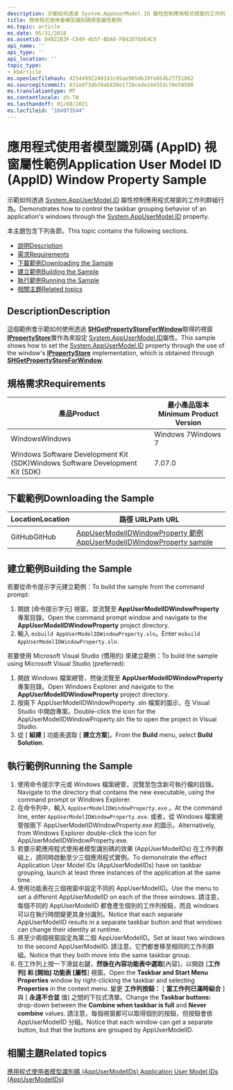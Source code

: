 ```yaml
---
description: 示範如何透過 System.AppUserModel.ID 屬性控制應用程式視窗的工作列群組行為。
title: 應用程式使用者模型識別碼視窗屬性範例
ms.topic: article
ms.date: 05/31/2018
ms.assetid: D4B22B3F-C849-4b5f-BDA0-FB42D7E0E4C9
api_name: ''
api_type: ''
api_location: ''
topic_type:
- kbArticle
ms.openlocfilehash: 42544992248143c95ae905db39fe854b27751862
ms.sourcegitcommit: 831e8f3db78ab820e1710cede244553c70e50500
ms.translationtype: MT
ms.contentlocale: zh-TW
ms.lasthandoff: 01/08/2021
ms.locfileid: "104973544"
---
```

# <a name="application-user-model-id-appid-window-property-sample"></a><span data-ttu-id="fc15b-103">應用程式使用者模型識別碼 (AppID) 視窗屬性範例</span><span class="sxs-lookup"><span data-stu-id="fc15b-103">Application User Model ID (AppID) Window Property Sample</span></span>

<span data-ttu-id="fc15b-104">示範如何透過 [System.AppUserModel.ID](../properties/props-system-appusermodel-id.md) 屬性控制應用程式視窗的工作列群組行為。</span><span class="sxs-lookup"><span data-stu-id="fc15b-104">Demonstrates how to control the taskbar grouping behavior of an application's windows through the [System.AppUserModel.ID](../properties/props-system-appusermodel-id.md) property.</span></span>

<span data-ttu-id="fc15b-105">本主題包含下列各節。</span><span class="sxs-lookup"><span data-stu-id="fc15b-105">This topic contains the following sections.</span></span>

-   [<span data-ttu-id="fc15b-106">說明</span><span class="sxs-lookup"><span data-stu-id="fc15b-106">Description</span></span>](#description)
-   [<span data-ttu-id="fc15b-107">需求</span><span class="sxs-lookup"><span data-stu-id="fc15b-107">Requirements</span></span>](#requirements)
-   [<span data-ttu-id="fc15b-108">下載範例</span><span class="sxs-lookup"><span data-stu-id="fc15b-108">Downloading the Sample</span></span>](#downloading-the-sample)
-   [<span data-ttu-id="fc15b-109">建立範例</span><span class="sxs-lookup"><span data-stu-id="fc15b-109">Building the Sample</span></span>](#building-the-sample)
-   [<span data-ttu-id="fc15b-110">執行範例</span><span class="sxs-lookup"><span data-stu-id="fc15b-110">Running the Sample</span></span>](#running-the-sample)
-   [<span data-ttu-id="fc15b-111">相關主題</span><span class="sxs-lookup"><span data-stu-id="fc15b-111">Related topics</span></span>](#related-topics)

## <a name="description"></a><span data-ttu-id="fc15b-112">Description</span><span class="sxs-lookup"><span data-stu-id="fc15b-112">Description</span></span>

<span data-ttu-id="fc15b-113">這個範例會示範如何使用透過 [**SHGetPropertyStoreForWindow**](/windows/win32/api/shellapi/nf-shellapi-shgetpropertystoreforwindow)取得的視窗 [**IPropertyStore**](/windows/win32/api/propsys/nn-propsys-ipropertystore)實作為來設定 [System.AppUserModel.ID](../properties/props-system-appusermodel-id.md)屬性。</span><span class="sxs-lookup"><span data-stu-id="fc15b-113">This sample shows how to set the [System.AppUserModel.ID](../properties/props-system-appusermodel-id.md) property through the use of the window's [**IPropertyStore**](/windows/win32/api/propsys/nn-propsys-ipropertystore) implementation, which is obtained through [**SHGetPropertyStoreForWindow**](/windows/win32/api/shellapi/nf-shellapi-shgetpropertystoreforwindow).</span></span>

## <a name="requirements"></a><span data-ttu-id="fc15b-114">規格需求</span><span class="sxs-lookup"><span data-stu-id="fc15b-114">Requirements</span></span>



| <span data-ttu-id="fc15b-115">產品</span><span class="sxs-lookup"><span data-stu-id="fc15b-115">Product</span></span>                                | <span data-ttu-id="fc15b-116">最小產品版本</span><span class="sxs-lookup"><span data-stu-id="fc15b-116">Minimum Product Version</span></span> |
|----------------------------------------|-------------------------|
| <span data-ttu-id="fc15b-117">Windows</span><span class="sxs-lookup"><span data-stu-id="fc15b-117">Windows</span></span>                                | <span data-ttu-id="fc15b-118">Windows 7</span><span class="sxs-lookup"><span data-stu-id="fc15b-118">Windows 7</span></span>               |
| <span data-ttu-id="fc15b-119">Windows Software Development Kit (SDK)</span><span class="sxs-lookup"><span data-stu-id="fc15b-119">Windows Software Development Kit (SDK)</span></span> | <span data-ttu-id="fc15b-120">7.0</span><span class="sxs-lookup"><span data-stu-id="fc15b-120">7.0</span></span>                     |



 

## <a name="downloading-the-sample"></a><span data-ttu-id="fc15b-121">下載範例</span><span class="sxs-lookup"><span data-stu-id="fc15b-121">Downloading the Sample</span></span>

| <span data-ttu-id="fc15b-122">Location</span><span class="sxs-lookup"><span data-stu-id="fc15b-122">Location</span></span>      | <span data-ttu-id="fc15b-123">路徑 URL</span><span class="sxs-lookup"><span data-stu-id="fc15b-123">Path URL</span></span>                                                                                             |
|---------------|------------------------------------------------------------------------------------------------------|
| <span data-ttu-id="fc15b-124">GitHub</span><span class="sxs-lookup"><span data-stu-id="fc15b-124">GitHub</span></span>  | [<span data-ttu-id="fc15b-125">AppUserModelIDWindowProperty 範例</span><span class="sxs-lookup"><span data-stu-id="fc15b-125">AppUserModelIDWindowProperty sample</span></span>](https://github.com/microsoft/Windows-classic-samples/tree/master/Samples/Win7Samples/winui/shell/appshellintegration/AppUserModelIDWindowProperty) |


## <a name="building-the-sample"></a><span data-ttu-id="fc15b-126">建立範例</span><span class="sxs-lookup"><span data-stu-id="fc15b-126">Building the Sample</span></span>

<span data-ttu-id="fc15b-127">若要從命令提示字元建立範例：</span><span class="sxs-lookup"><span data-stu-id="fc15b-127">To build the sample from the command prompt:</span></span>

1.  <span data-ttu-id="fc15b-128">開啟 [命令提示字元] 視窗，並流覽至 **AppUserModelIDWindowProperty** 專案目錄。</span><span class="sxs-lookup"><span data-stu-id="fc15b-128">Open the command prompt window and navigate to the **AppUserModelIDWindowProperty** project directory.</span></span>
2.  <span data-ttu-id="fc15b-129">輸入 `msbuild AppUserModelIDWindowProperty.sln`。</span><span class="sxs-lookup"><span data-stu-id="fc15b-129">Enter `msbuild AppUserModelIDWindowProperty.sln`.</span></span>

<span data-ttu-id="fc15b-130">若要使用 Microsoft Visual Studio (慣用的) 來建立範例：</span><span class="sxs-lookup"><span data-stu-id="fc15b-130">To build the sample using Microsoft Visual Studio (preferred):</span></span>

1.  <span data-ttu-id="fc15b-131">開啟 Windows 檔案總管，然後流覽至 **AppUserModelIDWindowProperty** 專案目錄。</span><span class="sxs-lookup"><span data-stu-id="fc15b-131">Open Windows Explorer and navigate to the **AppUserModelIDWindowProperty** project directory.</span></span>
2.  <span data-ttu-id="fc15b-132">按兩下 AppUserModelIDWindowProperty .sln 檔案的圖示，在 Visual Studio 中開啟專案。</span><span class="sxs-lookup"><span data-stu-id="fc15b-132">Double-click the icon for the AppUserModelIDWindowProperty.sln file to open the project in Visual Studio.</span></span>
3.  <span data-ttu-id="fc15b-133">從 [ **組建** ] 功能表選取 [ **建立方案**]。</span><span class="sxs-lookup"><span data-stu-id="fc15b-133">From the **Build** menu, select **Build Solution**.</span></span>

## <a name="running-the-sample"></a><span data-ttu-id="fc15b-134">執行範例</span><span class="sxs-lookup"><span data-stu-id="fc15b-134">Running the Sample</span></span>

1.  <span data-ttu-id="fc15b-135">使用命令提示字元或 Windows 檔案總管，流覽至包含新可執行檔的目錄。</span><span class="sxs-lookup"><span data-stu-id="fc15b-135">Navigate to the directory that contains the new executable, using the command prompt or Windows Explorer.</span></span>
2.  <span data-ttu-id="fc15b-136">在命令列中，輸入 `AppUserModelIDWindowProperty.exe` 。</span><span class="sxs-lookup"><span data-stu-id="fc15b-136">At the command line, enter `AppUserModelIDWindowProperty.exe`.</span></span> <span data-ttu-id="fc15b-137">或者，從 Windows 檔案總管按兩下 AppUserModelIDWindowProperty.exe 的圖示。</span><span class="sxs-lookup"><span data-stu-id="fc15b-137">Alternatively, from Windows Explorer double-click the icon for AppUserModelIDWindowProperty.exe.</span></span>
3.  <span data-ttu-id="fc15b-138">若要示範應用程式使用者模型識別碼的效果 (AppUserModelIDs) 在工作列群組上，請同時啟動至少三個應用程式實例。</span><span class="sxs-lookup"><span data-stu-id="fc15b-138">To demonstrate the effect Application User Model IDs (AppUserModelIDs) have on taskbar grouping, launch at least three instances of the application at the same time.</span></span>
4.  <span data-ttu-id="fc15b-139">使用功能表在三個視窗中設定不同的 AppUserModelID。</span><span class="sxs-lookup"><span data-stu-id="fc15b-139">Use the menu to set a different AppUserModelID on each of the three windows.</span></span> <span data-ttu-id="fc15b-140">請注意，每個不同的 AppUserModelID 都會產生個別的工作列按鈕，而且 windows 可以在執行時間變更其身分識別。</span><span class="sxs-lookup"><span data-stu-id="fc15b-140">Notice that each separate AppUserModelID results in a separate taskbar button and that windows can change their identity at runtime.</span></span>
5.  <span data-ttu-id="fc15b-141">將至少兩個視窗設定為第二個 AppUserModelID。</span><span class="sxs-lookup"><span data-stu-id="fc15b-141">Set at least two windows to the second AppUserModelID.</span></span> <span data-ttu-id="fc15b-142">請注意，它們都會移至相同的工作列群組。</span><span class="sxs-lookup"><span data-stu-id="fc15b-142">Notice that they both move into the same taskbar group.</span></span>
6.  <span data-ttu-id="fc15b-143">在工作列上按一下滑鼠右鍵，**然後在內容功能表中選取**[內容]，以開啟 [**工作列] 和 [開始] 功能表 [屬性**] 視窗。</span><span class="sxs-lookup"><span data-stu-id="fc15b-143">Open the **Taskbar and Start Menu Properties** window by right-clicking the taskbar and selecting **Properties** in the context menu.</span></span> <span data-ttu-id="fc15b-144">變更 **工作列按鈕：** [ **當工作列已滿時組合** ] 與 [ **永遠不合並** 值] 之間的下拉式清單。</span><span class="sxs-lookup"><span data-stu-id="fc15b-144">Change the **Taskbar buttons:** drop-down between the **Combine when taskbar is full** and **Never combine** values.</span></span> <span data-ttu-id="fc15b-145">請注意，每個視窗都可以取得個別的按鈕，但按鈕會依 AppUserModelID 分組。</span><span class="sxs-lookup"><span data-stu-id="fc15b-145">Notice that each window can get a separate button, but that the buttons are grouped by AppUserModelID.</span></span>

## <a name="related-topics"></a><span data-ttu-id="fc15b-146">相關主題</span><span class="sxs-lookup"><span data-stu-id="fc15b-146">Related topics</span></span>

<dl> <dt>

[<span data-ttu-id="fc15b-147">應用程式使用者模型識別碼 (AppUserModelIDs) </span><span class="sxs-lookup"><span data-stu-id="fc15b-147">Application User Model IDs (AppUserModelIDs)</span></span>](appids.md)
</dt> </dl>

 

 
